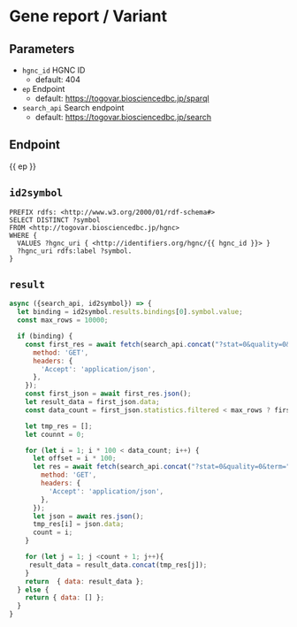 # Gene report / Variant

## Parameters

* `hgnc_id` HGNC ID
  * default: 404
* `ep` Endpoint
  * default: https://togovar.biosciencedbc.jp/sparql
* `search_api` Search endpoint
  * default: https://togovar.biosciencedbc.jp/search

## Endpoint
{{ ep }}

## `id2symbol`
```sparql
PREFIX rdfs: <http://www.w3.org/2000/01/rdf-schema#>
SELECT DISTINCT ?symbol
FROM <http://togovar.biosciencedbc.jp/hgnc>
WHERE {
  VALUES ?hgnc_uri { <http://identifiers.org/hgnc/{{ hgnc_id }}> }
  ?hgnc_uri rdfs:label ?symbol.
}
```

## `result`

```javascript
async ({search_api, id2symbol}) => {
  let binding = id2symbol.results.bindings[0].symbol.value;
  const max_rows = 10000;

  if (binding) {
    const first_res = await fetch(search_api.concat("?stat=0&quality=0&term=", binding), {
      method: 'GET',
      headers: {
        'Accept': 'application/json',
      },
    });
    const first_json = await first_res.json();
    let result_data = first_json.data;
    const data_count = first_json.statistics.filtered < max_rows ? first_json.statistics.filtered : max_rows;

    let tmp_res = [];
    let counnt = 0;

    for (let i = 1; i * 100 < data_count; i++) {
      let offset = i * 100;
      let res = await fetch(search_api.concat("?stat=0&quality=0&term=", binding, "&offset=", offset), {
        method: 'GET',
        headers: {
          'Accept': 'application/json',
        },
      });
      let json = await res.json();
      tmp_res[i] = json.data;
      count = i;
    }

    for (let j = 1; j <count + 1; j++){
     result_data = result_data.concat(tmp_res[j]);
    }
    return  { data: result_data };
  } else {
    return { data: [] };
  }
}
```